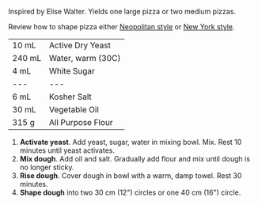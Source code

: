 Inspired by Elise Walter. Yields one large pizza or two medium pizzas.

Review how to shape pizza either [Neopolitan style](https://www.youtube.com/watch?v=ITZWe_mOevw) or [New York style](https://www.youtube.com/watch?v=FNv4kmDzR9k).

|||
|:--|:--
| 10 mL  | Active Dry Yeast
| 240 mL | Water, warm (30C)
| 4 mL   | White Sugar
| ---    | ---
| 6 mL   | Kosher Salt
| 30 mL  | Vegetable Oil
| 315 g  | All Purpose Flour

1. **Activate yeast**. Add yeast, sugar, water in mixing bowl. Mix. Rest 10 minutes until yeast activates.
2. **Mix dough**. Add oil and salt. Gradually add flour and mix until dough is no longer sticky.
3. **Rise dough**. Cover dough in bowl with a warm, damp towel. Rest 30 minutes.
4. **Shape dough** into two 30 cm (12") circles or one 40 cm (16") circle.
